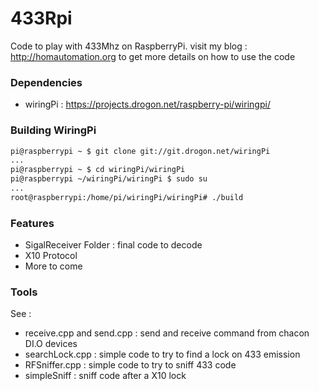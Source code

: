 433Rpi
======

Code to play with 433Mhz on RaspberryPi.
visit my blog : http://homautomation.org to get more details on how to use the code

### Dependencies
* wiringPi : https://projects.drogon.net/raspberry-pi/wiringpi/

### Building WiringPi
```bash
pi@raspberrypi ~ $ git clone git://git.drogon.net/wiringPi
...
pi@raspberrypi ~ $ cd wiringPi/wiringPi
pi@raspberrypi ~/wiringPi/wiringPi $ sudo su
...
root@raspberrypi:/home/pi/wiringPi/wiringPi# ./build
```

### Features
* SigalReceiver Folder : final code to decode 
 * X10 Protocol
 * More to come

### Tools
See : 
* receive.cpp and send.cpp : send and receive command from chacon DI.O devices
* searchLock.cpp : simple code to try to find a lock on 433 emission
* RFSniffer.cpp : simple code to try to sniff 433 code
* simpleSniff : sniff code after a X10 lock
